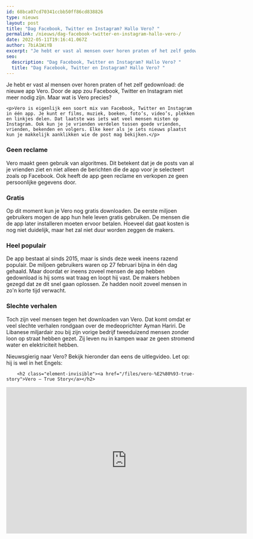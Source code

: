 ```yaml
---
id: 68bca07cd70341ccbb50ff86cd838826
type: nieuws
layout: post
title: "Dag Facebook, Twitter en Instagram? Hallo Vero? "
permalink: /nieuws/dag-facebook-twitter-en-instagram-hallo-vero-/
date: 2022-05-11T19:16:41.067Z
author: 7biA1WiYB
excerpt: "Je hebt er vast al mensen over horen praten of het zelf gedownload: de nieuwe app Vero. Door de app zou Facebook, Twitter en Instagram niet meer nodig zijn. Maar wat is Vero precies?  "
seo:
  description: "Dag Facebook, Twitter en Instagram? Hallo Vero? "
  title: "Dag Facebook, Twitter en Instagram? Hallo Vero? "
---
```

Je hebt er vast al mensen over horen praten of het zelf gedownload: de nieuwe app Vero. Door de app zou Facebook, Twitter en Instagram niet meer nodig zijn. Maar wat is Vero precies?  

    <p>Vero is eigenlijk een soort mix van Facebook, Twitter en Instagram in één app. Je kunt er films, muziek, boeken, foto’s, video’s, plekken en linkjes delen. Dat laatste was iets wat veel mensen misten op Instagram. Ook kun je je vrienden verdelen tussen goede vrienden, vrienden, bekenden en volgers. Elke keer als je iets nieuws plaatst kun je makkelijk aanklikken wie de post mag bekijken.</p>
<h3>Geen reclame</h3>
<p>Vero maakt geen gebruik van algoritmes. Dit betekent dat je de posts van al je vrienden ziet en niet alleen de berichten die de app voor je selecteert zoals op Facebook. Ook heeft de app geen reclame en verkopen ze geen persoonlijke gegevens door.</p>
<h3>Gratis</h3>
<p>Op dit moment kun je Vero nog gratis downloaden. De eerste miljoen gebruikers mogen de app hun hele leven gratis gebruiken. De mensen die de app later installeren moeten ervoor betalen. Hoeveel dat gaat kosten is nog niet duidelijk, maar het zal niet duur worden zeggen de makers.</p>
<h3>Heel populair</h3>
<p>De app bestaat al sinds 2015, maar is sinds deze week ineens razend populair. De miljoen gebruikers waren op 27 februari bijna in één dag gehaald. Maar doordat er ineens zoveel mensen de app hebben gedownload is hij soms wat traag en loopt hij vast. De makers hebben gezegd dat ze dit snel gaan oplossen. Ze hadden nooit zoveel mensen in zo'n korte tijd verwacht.</p>
<h3>Slechte verhalen</h3>
<p>Toch zijn veel mensen tegen het downloaden van Vero. Dat komt omdat er veel slechte verhalen rondgaan over de medeoprichter Ayman Hariri. De Libanese miljardair zou bij zijn vorige bedrijf tweeduizend mensen zonder loon op straat hebben gezet. Zij leven nu in kampen waar ze geen stromend water en elektriciteit hebben.</p>
<p>Nieuwsgierig naar Vero? Bekijk hieronder dan eens de uitlegvideo. Let op: hij is wel in het Engels:</p>
<p><div class="media media-element-container media-default"><div id="file-532572" class="file file-video file-video-youtube">

        <h2 class="element-invisible"><a href="/files/vero-%E2%80%93-true-story">Vero – True Story</a></h2>
    
  
  <div class="content">
    <div class="media-youtube-video file media-element file-default media-youtube-1">
  <iframe class="media-youtube-player" width="640" height="390" title="Vero – True Story" src="https://www.youtube.com/embed/LdJ-wl0l-Hk?wmode=opaque&controls=" name="Vero – True Story" frameborder="0" allowfullscreen="">Video van Vero – True Story</iframe>
</div>
  </div>

  
</div>
</div>  
